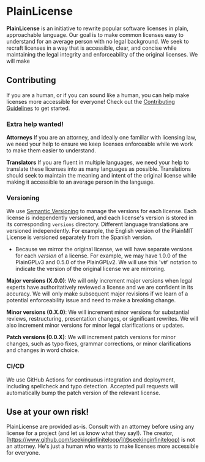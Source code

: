 # PlainLicense

**PlainLicense** is an initiative to rewrite popular software licenses in plain, approachable language. Our goal is to make common licenses easy to understand for an average person with no legal background. We seek to recraft licenses in a way that is accessible, clear, and concise while maintaining the legal integrity and enforceability of the original licenses. We will make

## Contributing

If you are a human, or if you can sound like a human, you can help make licenses more accessible for everyone! Check out the [Contributing Guidelines](./CONTRIBUTING.md) to get started.

### **Extra help wanted!**

**Attorneys** If you are an attorney, and ideally one familiar with licensing law, we need your help to ensure we keep licenses enforceable while we work to make them easier to understand.

**Translators** If you are fluent in multiple languages, we need your help to translate these licenses into as many languages as possible. Translations should seek to maintain the meaning and intent of the original license while making it accessible to an average person in the language.

### Versioning

We use [Semantic Versioning](https://semver.org/) to manage the versions for each license. Each license is independently versioned, and each license's version is stored in its corresponding `versions` directory. Different language translations are versioned independently. For example, the English version of the PlainMIT License is versioned separately from the Spanish version.

* Because we mirror the original license, we will have separate versions for each *version* of a license. For example, we may have 1.0.0 of the PlainGPLv3 and 0.5.0 of the PlainGPLv2. We will use this 'v#' notation to indicate the version of the original license we are mirroring.

**Major versions (X.0.0)**: We will only increment major versions when legal experts have authoritatively reviewed a license and we are confident in its accuracy. We will only make subsequent major revisions if we learn of a potential enforceability issue and need to make a breaking change.

**Minor versions (0.X.0)**: We will increment minor versions for substantial reviews, restructuring, presentation changes, or significant rewrites. We will also increment minor versions for minor legal clarifications or updates.

**Patch versions (0.0.X)**: We will increment patch versions for minor changes, such as typo fixes, grammar corrections, or minor clarifications and changes in word choice.


### CI/CD

We use GitHub Actions for continuous integration and deployment, including spellcheck and typo detection. Accepted pull requests will automatically bump the patch version of the relevant license.

## **Use at your own risk!**

PlainLicense are provided as-is. Consult with an attorney before using any license for a project (and let us know what they say!). The creator, [https://www.github.com/seekinginfiniteloop/](@seekinginfiniteloop) is not an attorney. He's just a human who wants to make licenses more accessible for everyone.
